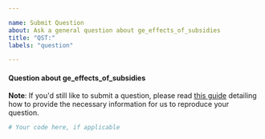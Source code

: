 ```yaml
---

name: Submit Question
about: Ask a general question about ge_effects_of_subsidies
title: "QST:"
labels: "question"

---
```


#### Question about ge_effects_of_subsidies

**Note**: If you'd still like to submit a question, please read [this guide](
https://matthewrocklin.com/blog/work/2018/02/28/minimal-bug-reports) detailing how to
provide the necessary information for us to reproduce your question.

```python
# Your code here, if applicable
```
